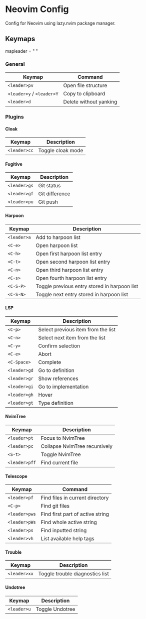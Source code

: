 # Neovim Config

Config for Neovim using lazy.nvim package manager.

## Keymaps

mapleader = " "

### General

| Keymap | Command |
| --- | --- |
| `<leader>pv` | Open file structure |
| `<leader>y` / `<leader>Y` | Copy to clipboard |
| `<leader>d` | Delete without yanking |

### Plugins

#### Cloak

| Keymap | Description |
| --- | --- |
| `<leader>cc` | Toggle cloak mode |

#### Fugitive

| Keymap | Description |
| --- | --- |
| `<leader>gs` | Git status |
| `<leader>gf` | Git difference |
| `<leader>pu` | Git push |

#### Harpoon

| Keymap | Description |
| --- | --- |
| `<leader>a` | Add to harpoon list |
| `<C-e>` | Open harpoon list |
| `<C-h>` | Open first harpoon list entry |
| `<C-t>` | Open second harpoon list entry |
| `<C-n>` | Open third harpoon list entry |
| `<C-s>` | Open fourth harpoon list entry |
| `<C-S-P>` | Toggle previous entry stored in harpoon list |
| `<C-S-N>` | Toggle next entry stored in harpoon list |

#### LSP

| Keymap | Description |
| --- | --- |
| `<C-p>` | Select previous item from the list |
| `<C-n>` | Select next item from the list |
| `<C-y>` | Confirm selection |
| `<C-e>` | Abort |
| `<C-Space>` | Complete |
| `<leader>gd` | Go to definition |
| `<leader>gr` | Show references |
| `<leader>gi` | Go to implementation |
| `<leader>gh` | Hover |
| `<leader>gt` | Type definition |

#### NvimTree

| Keymap | Description |
| --- | --- |
| `<leader>pt` | Focus to NvimTree |
| `<leader>pc` | Collapse NvimTree recursively |
| `<S-t>` | Toggle NvimTree |
| `<leader>pff` | Find current file |

#### Telescope

| Keymap | Command |
| --- | --- |
| `<leader>pf` | Find files in current directory |
| `<C-p>` | Find git files |
| `<leader>pws` | Find first part of active string |
| `<leader>pWs` | Find whole active string |
| `<leader>ps` | Find inputted string |
| `<leader>vh` | List available help tags |

#### Trouble

| Keymap | Description |
| --- | --- |
| `<leader>xx` | Toggle trouble diagnostics list |

#### Undotree

| Keymap | Description |
| --- | --- |
| `<leader>u` | Toggle Undotree |




